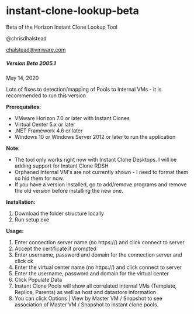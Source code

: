 # instant-clone-lookup-beta
Beta of the Horizon Instant Clone Lookup Tool

@chrisdhalstead

chalstead@vmware.com

##### Version Beta 2005.1

May 14, 2020

Lots of fixes to detection/mapping of Pools to Internal VMs - it is recommended to run this version

**Prerequisites:**

- VMware Horizon 7.0 or later with Instant Clones
- Virtual Center 5.x or later
- .NET Framework 4.6 or later
- Windows 10 or Windows Server 2012 or later to run the application

**Note**:

- The tool only works right now with Instant Clone Desktops.  I will be adding support for Instant Clone RDSH
- Orphaned Internal VM's are not currently shown - I need to format them so hid them for now.
- If you have a version installed, go to add/remove programs and remove the old version before installing the new one.

**Installation:**

1. Download the folder structure locally
2. Run setup.exe

**Usage:**

1. Enter connection server name (no https://) and click connect to server
2. Accept the certificate if prompted
3. Enter username, password and domain for the connection server and click ok
4. Enter the virtual center name (no https://) and click connect to server
5. Enter the username, password and domain for the virtual center
6. Click Populate Data
7. Instant Clone Pools will show all correlated internal VMs (Template, Replica, Parents) as well as host and datastore information
8. You can click Options | View by Master VM / Snapshot to see association of Master VM / Snapshot to instant clone pools.
